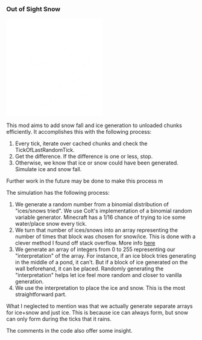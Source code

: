 ### Out of Sight Snow

![OOSS Logo](icon.png)

This mod aims to add snow fall and ice generation to unloaded chunks efficiently. It accomplishes this with the following process:

1. Every tick, iterate over cached chunks and check the TickOfLastRandomTick. 
3. Get the difference. If the difference is one or less, stop.
2. Otherwise, we know that ice or snow could have been generated. Simulate ice and snow fall.

Further work in the future may be done to make this process m

The simulation has the following process:
1. We generate a random number from a binomial distribution of "ices/snows tried". We use Colt's implementation of a binomial random variable generator. Minecraft has a 1/16 chance of trying to ice some water/place snow every tick.
2. We turn that number of ices/snows into an array representing the number of times that block was chosen for snow/ice. This is done with a clever method I found off stack overflow. More info [here](https://stackoverflow.com/questions/18600348/how-do-i-generate-random-numbers-in-an-array-that-add-up-to-a-defined-total/18600737)
3. We generate an array of integers from 0 to 255 representing our "interpretation" of the array. For instance, if an ice block tries generating in the middle of a pond, it can't. But if a block of ice generated on the wall beforehand, it can be placed. Randomly generating the "interpretation" helps let ice feel more random and closer to vanilla generation.
4. We use the interpretation to place the ice and snow. This is the most straightforward part. 

What I neglected to mention was that we actually generate separate arrays for ice+snow and just ice. This is because ice can always form, but snow can only form during the ticks that it rains.

The comments in the code also offer some insight.